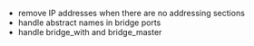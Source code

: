 
  * remove IP addresses when there are no addressing sections
  * handle abstract names in bridge ports
  * handle bridge\_with and bridge\_master
